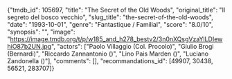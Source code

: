 {"tmdb_id": 105697, "title": "The Secret of the Old Woods", "original_title": "Il segreto del bosco vecchio", "slug_title": "the-secret-of-the-old-woods", "date": "1993-10-01", "genre": "Fantastique / Familial", "score": "8.0/10", "synopsis": "", "image": "https://image.tmdb.org/t/p/w185_and_h278_bestv2/3n0nXQsgVzaYlLDIewhiO87b2UN.jpg", "actors": ["Paolo Villaggio (Col. Procolo)", "Giulio Brogi (Bernardi)", "Riccardo Zannantonio ()", "Lino Pais Marden ()", "Luciano Zandonella ()"], "comments": [], "recommandations_id": [49907, 30438, 56521, 283707]}